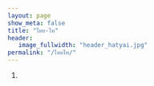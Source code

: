 ```yaml
---
layout: page
show_meta: false
title: "ไทย-ไท"
header:
   image_fullwidth: "header_hatyai.jpg"
permalink: "/ไทยไท/"
---
```

1.
